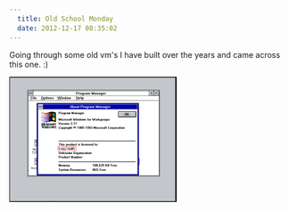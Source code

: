 ```yaml
---
  title: Old School Monday
  date: 2012-12-17 08:35:02
---
```


Going through some old vm's I have built over the years and came across
this one. :)

![07-17-44](../../assets/07-17-44-300x225.png)
